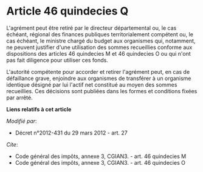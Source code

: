 # Article 46 quindecies Q

L'agrément peut être retiré par le directeur départemental ou, le cas échéant, régional des finances publiques
territorialement compétent ou, le cas échéant, le ministre chargé du budget aux organismes qui, notamment, ne peuvent
justifier d'une utilisation des sommes recueillies conforme aux dispositions des articles 46 quindecies M et 46 quindecies O
ou qui n'ont pas fait diligence pour utiliser ces fonds. 

L'autorité compétente pour accorder et retirer l'agrément peut, en cas de défaillance grave, enjoindre aux organismes de
transférer à un organisme identique désigné par lui l'actif net constitué au moyen des sommes recueillies. Ces décisions sont
publiées dans les formes et conditions fixées par arrêté.

**Liens relatifs à cet article**

_Modifié par_:

  - Décret n°2012-431  du 29 mars 2012 - art. 27

_Cite_:

  - Code général des impôts, annexe 3, CGIAN3. - art. 46 quindecies M
  - Code général des impôts, annexe 3, CGIAN3. - art. 46 quindecies O
